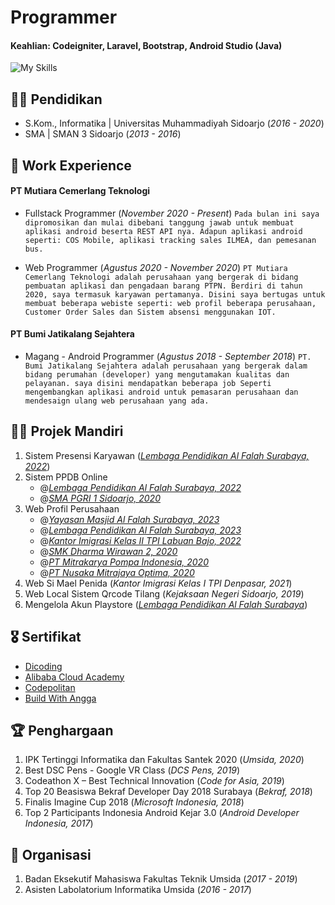 # Programmer

#### Keahlian: Codeigniter, Laravel, Bootstrap, Android Studio (Java)
![My Skills](https://skillicons.dev/icons?i=laravel,php,androidstudio,java,mysql,bootstrap,postman,ps)

## 🧑‍🎓 Pendidikan
<!-- - M.Kom., Sistem Informasi | Institut Sains dan Teknologi Terpadu Surabaya  (_2022 - Sekarang_) -->
- S.Kom., Informatika | Universitas Muhammadiyah Sidoarjo (_2016 - 2020_)
- SMA | SMAN 3 Sidoarjo (_2013 - 2016_)

## 🏢 Work Experience
#### PT Mutiara Cemerlang Teknologi
-  Fullstack Programmer (_November 2020 - Present_)
    `Pada bulan ini saya dipromosikan dan mulai dibebani tanggung jawab untuk membuat aplikasi android beserta REST API nya. Adapun aplikasi android seperti: COS Mobile, aplikasi tracking sales ILMEA, dan pemesanan bus.`

- Web Programmer (_Agustus 2020 - November 2020_)
   `PT Mutiara Cemerlang Teknologi adalah perusahaan yang bergerak di bidang pembuatan aplikasi dan pengadaan barang PTPN. Berdiri di tahun 2020, saya termasuk karyawan pertamanya. Disini saya bertugas untuk membuat beberapa webiste seperti: web profil beberapa perusahaan, Customer Order Sales dan Sistem absensi menggunakan IOT.`

#### PT Bumi Jatikalang Sejahtera
- Magang - Android Programmer (_Agustus 2018 - September 2018_)
    `PT. Bumi Jatikalang Sejahtera adalah perusahaan yang bergerak dalam bidang perumahan (developer) yang mengutamakan kualitas dan pelayanan. saya disini mendapatkan beberapa job Seperti mengembangkan aplikasi android untuk pemasaran perusahaan dan mendesaign ulang web perusahaan yang ada.`

## 👨‍💻 Projek Mandiri
1. Sistem Presensi Karyawan ([_Lembaga Pendidikan Al Falah Surabaya, 2022_](https://presensi.alfalahsby.sch.id/))
2. Sistem PPDB Online
    - @[_Lembaga Pendidikan Al Falah Surabaya, 2022_](https://pmb.alfalahsby.sch.id/)
    - @[_SMA PGRI 1 Sidoarjo, 2020_](http://www.ppdb.smagrisda.sch.id/)
3. Web Profil Perusahaan
    - @[_Yayasan Masjid Al Falah Surabaya, 2023_](https://masjidalfalah.or.id/)
    - @[_Lembaga Pendidikan Al Falah Surabaya, 2023_](http://alfalahsby.sch.id/)
    - @[_Kantor Imigrasi Kelas II TPI Labuan Bajo, 2022_](https://imigrasilabuanbajo.id/)
    - @[_SMK Dharma Wirawan 2, 2020_](https://smkdwdua.sch.id/)
    - @[_PT Mitrakarya Pompa Indonesia, 2020_](https://mitrapompa.co.id/)
    - @[_PT Nusaka Mitrajaya Optima, 2020_](https://nusakamitraoptima.com/)
4. Web Si Mael Penida (_Kantor Imigrasi Kelas I TPI Denpasar, 2021_)
5. Web Local Sistem Qrcode Tilang (_Kejaksaan Negeri Sidoarjo, 2019_)
6. Mengelola Akun Playstore ([_Lembaga Pendidikan Al Falah Surabaya_](https://play.google.com/store/apps/developer?id=Lembaga+Pendidikan+Al-Falah+Surabaya))
    <!-- [Publication](https://www.mdpi.com/1424-8220/22/8/3048) -->
    <!-- Developed objective strategy for discovering optimal EEG bands based on signal power spectra using **Python**. This data-driven approach led to better characterization of the underlying power spectrum by identifying bands that outperformed the more commonly used band boundaries by a factor of two. The proposed method provides a fully automated and flexible approach to capturing key signal components and possibly discovering new indices of brain activity. -->
    <!-- ![EEG Band Discovery](/assets/img/eeg_band_discovery.jpeg) -->

## 🎖️ Sertifikat
- [Dicoding](https://www.dicoding.com/users/yuliant/academies)
- [Alibaba Cloud Academy](https://drive.google.com/drive/folders/1I036o9PYgAIlcfDFOKxNGifUsyBSI7Nq?usp=sharing)
- [Codepolitan](https://drive.google.com/drive/folders/1VrBdIpfj0G_Cfto8GD1EvOtsIOWKUa4w?usp=sharing)
- [Build With Angga](https://class.buildwithangga.com/talent/masrizal04)

## 🏆 Penghargaan
1. IPK Tertinggi Informatika dan Fakultas Santek 2020 (_Umsida, 2020_)
2. Best DSC Pens - Google VR Class (_DCS Pens, 2019_)
3. Codeathon X – Best Technical Innovation (_Code for Asia, 2019_)
4. Top 20 Beasiswa Bekraf Developer Day 2018 Surabaya (_Bekraf, 2018_)
5. Finalis Imagine Cup 2018 (_Microsoft Indonesia, 2018_)
6. Top 2 Participants Indonesia Android Kejar 3.0 (_Android Developer Indonesia, 2017_)

## 🤝 Organisasi
1. Badan Eksekutif Mahasiswa Fakultas Teknik Umsida (_2017 - 2019_)
2. Asisten Labolatorium Informatika Umsida (_2016 - 2017_)
